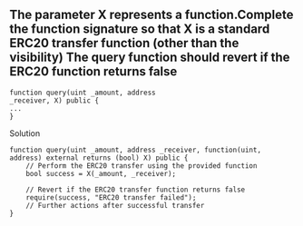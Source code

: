 ## The parameter X represents a function.Complete the function signature so that X is a standard ERC20 transfer function (other than the visibility) The query function should revert if the ERC20 function returns false

```solidity
function query(uint _amount, address
_receiver, X) public {
...
}
```

Solution

```solidity
function query(uint _amount, address _receiver, function(uint, address) external returns (bool) X) public {
    // Perform the ERC20 transfer using the provided function
    bool success = X(_amount, _receiver);

    // Revert if the ERC20 transfer function returns false
    require(success, "ERC20 transfer failed");
    // Further actions after successful transfer
}
```
